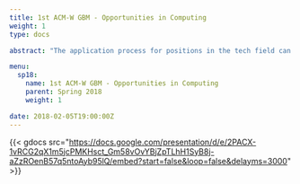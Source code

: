 ```yaml
---
title: 1st ACM-W GBM - Opportunities in Computing
weight: 1
type: docs

abstract: "The application process for positions in the tech field can be overwhelming, but understanding it can lead to securing that job you want! We discuss multiple events to attend, programs to join, and scholarships to apply for so that you can start that journey with a potential employer."

menu:
  sp18:
    name: 1st ACM-W GBM - Opportunities in Computing
    parent: Spring 2018
    weight: 1

date: 2018-02-05T19:00:00Z
---
```


{{< gdocs src="https://docs.google.com/presentation/d/e/2PACX-1vRCG2qX1m5jcPMKHsct_Gm58vOvYBjZpTLhH1SyB8j-aZzROenB57q5ntoAyb95lQ/embed?start=false&loop=false&delayms=3000" >}}